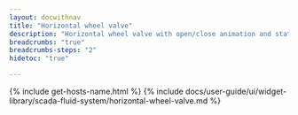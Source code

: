 ```yaml
---
layout: docwithnav
title: "Horizontal wheel valve"
description: "Horizontal wheel valve with open/close animation and state colors."
breadcrumbs: "true"
breadcrumbs-steps: "2"
hidetoc: "true"

---
```

{% include get-hosts-name.html %}
{% include docs/user-guide/ui/widget-library/scada-fluid-system/horizontal-wheel-valve.md %}

